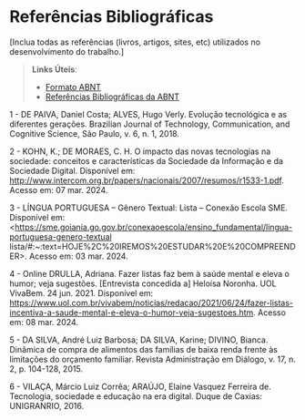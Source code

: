 # Referências Bibliográficas

[Inclua todas as referências (livros, artigos, sites, etc) utilizados no desenvolvimento do trabalho.]

> **Links Úteis**:
> - [Formato ABNT](https://www.normastecnicas.com/abnt/)
> - [Referências Bibliográficas da ABNT](https://comunidade.rockcontent.com/referencia-bibliografica-abnt/)

1 - DE PAIVA, Daniel Costa; ALVES, Hugo Verly. Evolução tecnológica e as diferentes gerações. Brazilian Journal of Technology, Communication, and Cognitive Science, São Paulo, v. 6, n. 1, 2018.

2 - KOHN, K.; DE MORAES, C. H. O impacto das novas tecnologias na sociedade: conceitos e características da Sociedade da Informação e da Sociedade Digital. Disponível em: <http://www.intercom.org.br/papers/nacionais/2007/resumos/r1533-1.pdf>. Acesso em: 07 mar. 2024.

3 - LÍNGUA PORTUGUESA – Gênero Textual: Lista – Conexão Escola SME. Disponível em: <https://sme.goiania.go.gov.br/conexaoescola/ensino_fundamental/lingua-portuguesa-genero-textual lista/#:~:text=HOJE%2C%20IREMOS%20ESTUDAR%20E%20COMPREENDER>. Acesso em: 03 mar. 2024.

4 - Online DRULLA, Adriana. Fazer listas faz bem à saúde mental e eleva o humor; veja sugestões. [Entrevista concedida a] Heloísa Noronha. UOL VivaBem. 24 jun. 2021. Disponível em: https://www.uol.com.br/vivabem/noticias/redacao/2021/06/24/fazer-listas-incentiva-a-saude-mental-e-eleva-o-humor-veja-sugestoes.htm. Acesso em: 08 mar. 2024.

5 - DA SILVA, André Luiz Barbosa; DA SILVA, Karine; DIVINO, Bianca. Dinâmica de compra de alimentos das famílias de baixa renda frente às limitações do orçamento familiar. Revista Administração em Diálogo, v. 17, n. 2, p. 104-128, 2015.

6 - VILAÇA, Márcio Luiz Corrêa; ARAÚJO, Elaine Vasquez Ferreira de. Tecnologia, sociedade e educação na era digital. Duque de Caxias: UNIGRANRIO, 2016.